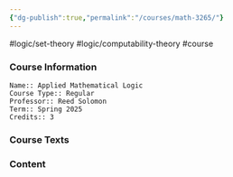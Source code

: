 ```yaml
---
{"dg-publish":true,"permalink":"/courses/math-3265/"}
---
```


#logic/set-theory #logic/computability-theory #course 
### Course Information
```
Name:: Applied Mathematical Logic
Course Type:: Regular
Professor:: Reed Solomon
Term:: Spring 2025
Credits:: 3
```
### Course Texts

### Content
